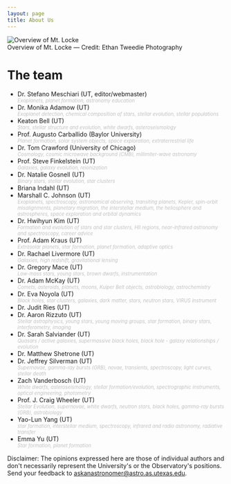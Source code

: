 ```yaml
---
layout: page
title: About Us
---
```

<style>
ul em {
display:block;
color:silver;
font-size:0.7rem;
}
</style>
<div class="image">
<img src="../img/mcdonaldobservatory.jpg" alt="Overview of Mt. Locke">
<div class="caption">Overview of Mt. Locke &mdash; Credit: Ethan Tweedie Photography</div>
</div>

# The team
* Dr. Stefano Meschiari (UT, editor/webmaster) *Exoplanets, planet formation, astronomy education*
* Dr. Monika Adamow (UT) *Exoplanet detection, chemical composition of stars, stellar evolution, stellar populations*
* Keaton Bell (UT) *Stars, stellar structure and evolution, white dwarfs, asteroseismology*
* Prof. Augusto Carballido (Baylor University) *Planet formation, solar system objects, space exploration, extraterrestrial life*
* Dr. Tom Crawford (University of Chicago) *Cosmology, cosmic microwave background (CMB), millimiter-wave astronomy*
* Prof. Steve Finkelstein (UT) *Galaxies, galaxy evolution, reionization*
* Dr. Natalie Gosnell (UT) *Binary stars, stellar evolution, star clusters*
* Briana Indahl (UT)
* Marshall C. Johnson (UT) *Exoplanets, spectroscopy, astronomical observing, transiting planets, Kepler, spin-orbit misalignments, planetary migration, the interstellar medium, the heliosphere and astrospheres, space exploration and orbital dynamics*
* Dr. Hwihyun Kim (UT) *Formation and evolution of stars and star clusters, HII regions, near-infrared astronomy and spectroscopy, career advice*
* Prof. Adam Kraus (UT) *Extrasolar planets, star formation, planet formation, adaptive optics*
* Dr. Rachael Livermore (UT) *Galaxies, high redshift, gravitational lensing*
* Dr. Gregory Mace (UT) *Low-mass stars, young stars, brown dwarfs, instrumentation*
* Dr. Adam McKay (UT) *Comets, asteroids, planets, moons, Kuiper Belt objects, astrobiology, astrochemistry*
* Dr. Eva Noyola (UT) *Black holes, star clusters, galaxies, dark matter, stars, neutron stars, VIRUS instrument*
* Dr. Judit Ries (UT)
* Dr. Aaron Rizzuto (UT) *Stellar astrophysics, young stars, young moving groups, star formation, binary stars, interferometry, imaging*
* Dr. Sarah Salviander (UT) *Quasars / active galaxies, supermassive black holes, black hole - galaxy relationships / evolution*
* Dr. Matthew Shetrone (UT)
* Dr. Jeffrey Silverman (UT) *Supernovae, gamma-ray bursts (GRB), novae, transients, spectroscopy, light curves, stellar death*
* Zach Vanderbosch (UT) *White dwarfs, asteroseismology, stellar formation/evolution, spectrographic instruments, optical engineering, photometry*
* Prof. J. Craig Wheeler (UT) *Stellar Evolution, supernovae, white dwarfs, neutron stars, black holes, gamma-ray bursts (GRB), astrobiology*
* Yao-Lun Yang (UT) *star formation, interstellar medium, spectroscopy, infrared and radio astronomy, radiative transfer*
* Emma Yu (UT) *Star formation, planet formation*

Disclaimer: The opinions expressed here are those of individual authors and don't necessarily represent the University's or the Observatory's positions. Send your feedback to [askanastronomer@astro.as.utexas.edu](mailto:askanastronomer@astro.as.utexas.edu).

